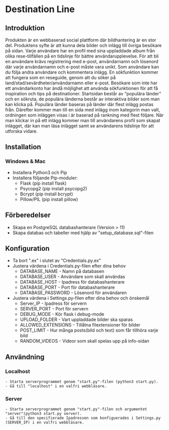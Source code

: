 # Destination Line #

## Introduktion ##
Produkten är en webbaserad social plattform där bildhantering är en stor del. Produktens syfte är att kunna dela bilder och inlägg till övriga besökare på sidan. Varje användare har en profil med sina uppladdade album från olika rese-tillfällen på en tidslinje för bättre användarupplevelse. För att bli en användare krävs registrering med e-post, användarnamn och lösenord där varje användarnamn och e-post måste vara unikt. Som användare kan du följa andra användare och kommentera inlägg. En sökfunktion kommer att fungera som en reseguide, genom att du söker på land/stad/sevärdheter/användarnamn eller e-post. Besökare som inte har ett användarkonto har ändå möjlighet att använda sökfunktionen för att få inspiration och tips på destinationer. Startsidan består av “populära länder” och en sökruta, de populära länderna består av interaktiva bilder som man kan klicka på. Populära länder baseras på länder där flest inlägg postas från. Därefter kommer man till en sida med inlägg inom kategorin man valt, ordningen som inläggen visas i är baserad på rankning med flest följare. När man klickar in på ett inlägg kommer man till användarens profil som skapat inlägget, där kan man läsa inlägget samt se användarens tidslinje för att utforska vidare.  

## Installation ##
### Windows & Mac ###
- Installera Python3 och Pip
- Installera följande Pip-moduler:
    - Flask (pip install flask)
    - Psycopg2 (pip install psycopg2)
    - Bcrypt (pip install bcrypt)
    - Pillow/PIL (pip install pillow)
## Förberedelser ##
- Skapa en PostgreSQL databashanterare (Version > 11)
- Skapa databas och tabeller med hjälp av "setup_database.sql"-filen
## Konfiguration ##
- Ta bort ".ex" i slutet av "Credentials.py.ex"
- Justera värdena i Credentials.py-filen efter dina behov
    - DATABASE_NAME - Namn på databasen
    - DATABASE_USER - Användare som skall användas
    - DATABASE_HOST - Ipadress för databashanterare
    - DATABASE_PORT - Port för databashanterare
    - DATABASE_PASSWORD - Lösenord för användaren
- Justera värdena i Settings.py-filen efter dina behov och önskemål
    - Server_IP - Ipadress för servern
    - SERVER_PORT - Port för servern
    - DEBUG_MODE - Kör flask i debug-mode
    - UPLOAD_FOLDER - Vart uppladdade bilder ska sparas
    - ALLOWED_EXTENSIONS - Tillåtna filextensioner för bilder
    - POST_LIMIT - Hur många posts(bild och text) som får tillhöra varje bild
    - RANDOM_VIDEOS - Videor som skall spelas upp på info-sidan
## Användning ##
### Localhost ###
    - Starta serverprogrammet genom "start.py"-filen (python3 start.py).
    - Gå till "localhost" i en valfri webbläsare.
### Server ###
    - Starta serverprogrammet genom "start.py"-filen och argumentet "server"(python3 start.py server).
    - Gå till den specifierade Ipadressen som konfiguerades i Settings.py (SERVER_IP) i en valfri webbläsare.